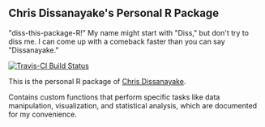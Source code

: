 Chris Dissanayake's Personal R Package
--------------------------
"diss-this-package-R!" 
My name might start with "Diss," but don't try to diss me. I can come up with a comeback faster than you can say "Dissanayake."

[![Travis-CI Build Status](https://travis-ci.org/chrisdissanayake/dissthispkgr.svg?branch=master)](https://travis-ci.org/chrisdissanayake/dissthispkgr )

This is the personal R package of [Chris Dissanayake](https://chrisdissanayake.netlify.app/).

Contains custom functions that perform specific tasks like data manipulation, visualization, and statistical analysis, which are documented for my convenience.
